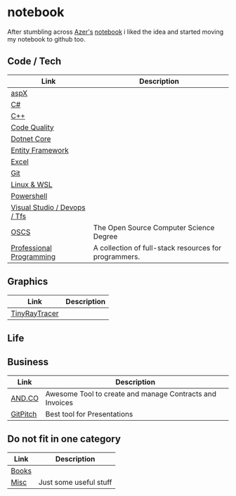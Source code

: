 # notebook

After stumbling across [Azer's](https://github.com/azer) [notebook](https://github.com/azer/notebook) i liked the idea and started moving my notebook to github too.



## Code / Tech
| Link                                   | Description |
| -------------------------------------- | ----------- |
| [aspX](aspx.md)                        |
| [C#](csharp.md)                        |
| [C++](cplusplus.md)                    |
| [Code Quality](codeQuality.md)         |
| [Dotnet Core](dotnetCore.md)           |
| [Entity Framework](entityFramework.md) |
| [Excel](excel.md)                      |
| [Git](git.md)                          |
| [Linux & WSL](linux.md)                |
| [Powershell](powershell.md)            |
| [Visual Studio / Devops / Tfs](visualStudio.md)       |
| [OSCS](https://github.com/ForrestKnight/open-source-cs) | The Open Source Computer Science Degree | 
| [Professional Programming](https://github.com/charlax/professional-programming) | A collection of full-stack resources for programmers. |

## Graphics
| Link | Description |
| -----| ----------- |
| [TinyRayTracer](https://github.com/ssloy/tinyraytracer) | |


## Life


## Business
| Link                                   | Description |
| -------------------------------------- | ----------- |
| [AND.CO](http://www.and.co)                   | Awesome Tool to create and manage Contracts and Invoices |
| [GitPitch](https://gitpitch.com/) | Best tool for Presentations |

## Do not fit in one category
| Link              | Description            |
| ----------------- | ---------------------- |
| [Books](books.md) |
| [Misc](misc.md)   | Just some useful stuff |

